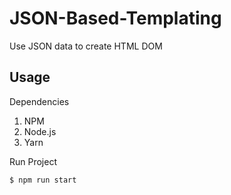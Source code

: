 # JSON-Based-Templating
Use JSON data to create HTML DOM

## Usage
Dependencies
1. NPM
2. Node.js
3. Yarn

Run Project
```bash
$ npm run start
```
